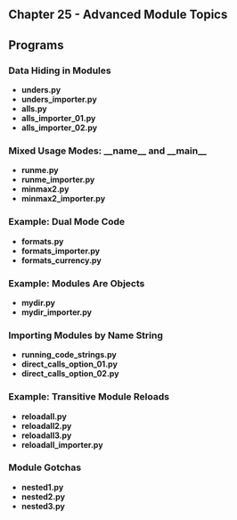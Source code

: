 ## Chapter 25 - Advanced Module Topics


## Programs

### Data Hiding in Modules
* **unders.py**
* **unders_importer.py**
* **alls.py**
* **alls_importer_01.py**
* **alls_importer_02.py**

### Mixed Usage Modes: \_\_name\_\_ and \_\_main\_\_
* **runme.py**
* **runme_importer.py**
* **minmax2.py**
* **minmax2_importer.py**

### Example: Dual Mode Code
* **formats.py**
* **formats_importer.py**
* **formats_currency.py**

### Example: Modules Are Objects
* **mydir.py**
* **mydir_importer.py**

### Importing Modules by Name String
* **running_code_strings.py**
* **direct_calls_option_01.py**
* **direct_calls_option_02.py**

### Example: Transitive Module Reloads
* **reloadall.py**
* **reloadall2.py**
* **reloadall3.py**
* **reloadall_importer.py**


### Module Gotchas
* **nested1.py**
* **nested2.py**
* **nested3.py**

